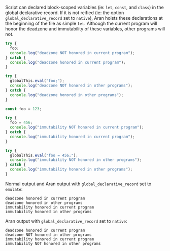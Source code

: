 Script can declared block-scoped variables (ie: `let`, `const`, and `class`) in
the global declarative record. If it is not reified (ie: the option
`global_declarative_record` set to `native`), Aran hoists these declarations at
the beginning of the file as simple `let`. Although the current program will
honor the deadzone and immutability of these variables, other programs will not.

```js
try {
  foo;
  console.log("deadzone NOT honored in current program");
} catch {
  console.log("deadzone honored in current program");
}

try {
  globalThis.eval("foo;");
  console.log("deadzone NOT honored in other programs");
} catch {
  console.log("deadzone honored in other programs");
}

const foo = 123;

try {
  foo = 456;
  console.log("immutability NOT honored in current program");
} catch {
  console.log("immutability honored in current program");
}

try {
  globalThis.eval("foo = 456;");
  console.log("immutability NOT honored in other programs");
} catch {
  console.log("immutability honored in other programs");
}
```

Normal output and Aran output with `global_declarative_record` set to `emulate`:

```
deadzone honored in current program
deadzone honored in other programs
immutability honored in current program
immutability honored in other programs
```

Aran output with `global_declarative_record` set to `native`:

```
deadzone honored in current program
deadzone NOT honored in other programs
immutability honored in current program
immutability NOT honored in other programs
```
